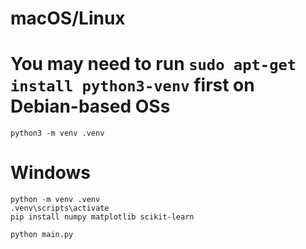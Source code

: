# macOS/Linux
# You may need to run `sudo apt-get install python3-venv` first on Debian-based OSs
```
python3 -m venv .venv
```

# Windows
```
python -m venv .venv
.venv\scripts\activate
pip install numpy matplotlib scikit-learn

python main.py
```


